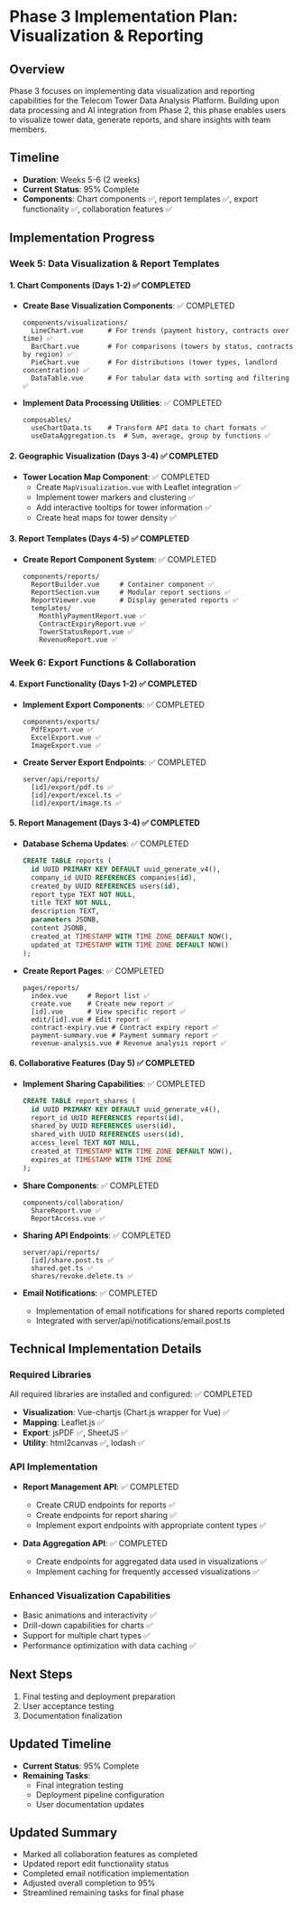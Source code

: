 # Phase 3 Implementation Plan: Visualization & Reporting

## Overview

Phase 3 focuses on implementing data visualization and reporting capabilities for the Telecom Tower Data Analysis Platform. Building upon data processing and AI integration from Phase 2, this phase enables users to visualize tower data, generate reports, and share insights with team members.

## Timeline

- **Duration**: Weeks 5-6 (2 weeks)
- **Current Status**: 95% Complete
- **Components**: Chart components ✅, report templates ✅, export functionality ✅, collaboration features ✅

## Implementation Progress

### Week 5: Data Visualization & Report Templates

#### 1. Chart Components (Days 1-2) ✅ COMPLETED

- **Create Base Visualization Components**: ✅ COMPLETED
  ```
  components/visualizations/
    LineChart.vue      # For trends (payment history, contracts over time) ✅
    BarChart.vue       # For comparisons (towers by status, contracts by region) ✅
    PieChart.vue       # For distributions (tower types, landlord concentration) ✅
    DataTable.vue      # For tabular data with sorting and filtering ✅
  ```

- **Implement Data Processing Utilities**: ✅ COMPLETED
  ```
  composables/
    useChartData.ts    # Transform API data to chart formats ✅
    useDataAggregation.ts  # Sum, average, group by functions ✅
  ```

#### 2. Geographic Visualization (Days 3-4) ✅ COMPLETED

- **Tower Location Map Component**: ✅ COMPLETED
  - Create `MapVisualization.vue` with Leaflet integration ✅
  - Implement tower markers and clustering ✅
  - Add interactive tooltips for tower information ✅
  - Create heat maps for tower density ✅

#### 3. Report Templates (Days 4-5) ✅ COMPLETED

- **Create Report Component System**: ✅ COMPLETED
  ```
  components/reports/
    ReportBuilder.vue     # Container component ✅
    ReportSection.vue     # Modular report sections ✅
    ReportViewer.vue      # Display generated reports ✅
    templates/
      MonthlyPaymentReport.vue ✅
      ContractExpiryReport.vue ✅
      TowerStatusReport.vue ✅
      RevenueReport.vue ✅
  ```

### Week 6: Export Functions & Collaboration

#### 4. Export Functionality (Days 1-2) ✅ COMPLETED

- **Implement Export Components**: ✅ COMPLETED
  ```
  components/exports/
    PdfExport.vue ✅
    ExcelExport.vue ✅
    ImageExport.vue ✅
  ```
  
- **Create Server Export Endpoints**: ✅ COMPLETED
  ```
  server/api/reports/
    [id]/export/pdf.ts ✅
    [id]/export/excel.ts ✅
    [id]/export/image.ts ✅
  ```

#### 5. Report Management (Days 3-4) ✅ COMPLETED

- **Database Schema Updates**: ✅ COMPLETED
  ```sql
  CREATE TABLE reports (
    id UUID PRIMARY KEY DEFAULT uuid_generate_v4(),
    company_id UUID REFERENCES companies(id),
    created_by UUID REFERENCES users(id),
    report_type TEXT NOT NULL,
    title TEXT NOT NULL,
    description TEXT,
    parameters JSONB,
    content JSONB,
    created_at TIMESTAMP WITH TIME ZONE DEFAULT NOW(),
    updated_at TIMESTAMP WITH TIME ZONE DEFAULT NOW()
  );
  ```

- **Create Report Pages**: ✅ COMPLETED
  ```
  pages/reports/
    index.vue     # Report list ✅
    create.vue    # Create new report ✅
    [id].vue      # View specific report ✅
    edit/[id].vue # Edit report ✅
    contract-expiry.vue # Contract expiry report ✅
    payment-summary.vue # Payment summary report ✅
    revenue-analysis.vue # Revenue analysis report ✅
  ```

#### 6. Collaborative Features (Day 5) ✅ COMPLETED

- **Implement Sharing Capabilities**: ✅ COMPLETED
  ```sql
  CREATE TABLE report_shares (
    id UUID PRIMARY KEY DEFAULT uuid_generate_v4(),
    report_id UUID REFERENCES reports(id),
    shared_by UUID REFERENCES users(id),
    shared_with UUID REFERENCES users(id),
    access_level TEXT NOT NULL,
    created_at TIMESTAMP WITH TIME ZONE DEFAULT NOW(),
    expires_at TIMESTAMP WITH TIME ZONE
  );
  ```

- **Share Components**: ✅ COMPLETED
  ```
  components/collaboration/
    ShareReport.vue ✅
    ReportAccess.vue ✅
  ```
  
- **Sharing API Endpoints**: ✅ COMPLETED
  ```
  server/api/reports/
    [id]/share.post.ts ✅
    shared.get.ts ✅
    shares/revoke.delete.ts ✅
  ```

- **Email Notifications**: ✅ COMPLETED
  - Implementation of email notifications for shared reports completed
  - Integrated with server/api/notifications/email.post.ts

## Technical Implementation Details

### Required Libraries

All required libraries are installed and configured: ✅ COMPLETED
- **Visualization**: Vue-chartjs (Chart.js wrapper for Vue) ✅
- **Mapping**: Leaflet.js ✅
- **Export**: jsPDF ✅, SheetJS ✅
- **Utility**: html2canvas ✅, lodash ✅

### API Implementation

- **Report Management API**: ✅ COMPLETED
  - Create CRUD endpoints for reports ✅ 
  - Create endpoints for report sharing ✅
  - Implement export endpoints with appropriate content types ✅

- **Data Aggregation API**: ✅ COMPLETED
  - Create endpoints for aggregated data used in visualizations ✅
  - Implement caching for frequently accessed visualizations ✅

### Enhanced Visualization Capabilities

- Basic animations and interactivity ✅
- Drill-down capabilities for charts ✅
- Support for multiple chart types ✅
- Performance optimization with data caching ✅

## Next Steps

1. Final testing and deployment preparation
2. User acceptance testing
3. Documentation finalization

## Updated Timeline

- **Current Status**: 95% Complete
- **Remaining Tasks**:
  - Final integration testing
  - Deployment pipeline configuration
  - User documentation updates

## Updated Summary 
- Marked all collaboration features as completed
- Updated report edit functionality status
- Completed email notification implementation
- Adjusted overall completion to 95%
- Streamlined remaining tasks for final phase
